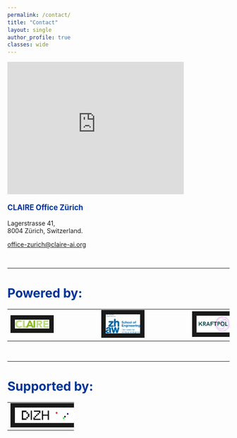 ```yaml
---
permalink: /contact/
title: "Contact"
layout: single
author_profile: true
classes: wide
---
```


<iframe src="https://www.google.com/maps/embed?pb=!1m14!1m8!1m3!1d5403.517795705794!2d8.532816!3d47.377624!3m2!1i1024!2i768!4f13.1!3m3!1m2!1s0x47900a0ff1bc3c4d%3A0x1425669a81f6ba4a!2sLagerstrasse%2041%2C%208004%20Z%C3%BCrich%2C%20Switzerland!5e0!3m2!1sen!2snl!4v1700826974001!5m2!1sen!2snl" width="400" height="300" style="border:0;" allowfullscreen="" loading="lazy" referrerpolicy="no-referrer-when-downgrade"></iframe>

<br>

<p style="color:#003399;font-size:120%;"><b>CLAIRE Office Zürich</b></p>
<p style="text-align:left;">Lagerstrasse 41,<br>
8004 Zürich, Switzerland.</p>

<p style="text-align:left;"><a href="mailto:office-zurich@claire-ai.org">office-zurich@claire-ai.org</a></p>

<br>
<hr>

<h1 style="color:#003399;">Powered by:</h1>

<table style="width:100%;align:center;">
<tr>
 <td class="middle" align="left" style="width: 25%;vertical-align:center">
  <a href="https://claire-ai.ch/"><img src="/assets/images/logos/logo_Claire.jpg" alt="CLAIRE" width="100%" border="10"></a>
</td>
<td><div class="horizontalgap" style="width:100px"></div> </td>
 <td class="middle" align="left" style="width: 25%;vertical-align:center">
  <a href="https://www.zhaw.ch/en/engineering/institutes-centres/cai/responsible-ai-innovation-group/"><img src="/assets/images/logos/logo_ZHAW_CAI.png" alt="ZHAW Centre for Artificial Intelligence" width="100%" border="10" ></a>
 </td>
<td><div class="horizontalgap" style="width:100px"></div> </td>
 <td class="middle" align="left" style="width: 25%;vertical-align:center">
  <a href="https://www.kraftpol.ch"><img src="/assets/images/logos/logo_KRAFTPOL.png" alt="Kraftpol" width="100%" border="10" ></a>
 </td>

 </tr>
</table>

<br>
<hr>

<h1 style="color:#003399;">Supported by:</h1>
<table style="width:30%">
<tr>
 <td class="middle" align="left" style="width: 25%;vertical-align:center">
  <a href="https://dizh.ch"><img src="/assets/images/logos/logo_DIZH.jpg" alt="DIZH Initiative" width="300" border="10" /></a>
</td>
<!--<td><div class="horizontalgap" style="width:60px"></div> </td>
<td class="middle" align="center">
  <a href="https://www.zhaw.ch/en/focus-topics/zhaw-digital/"><img src="/assets/images/logos/logo_ZHAW.png" alt="ZHAW Digital" width="80" border="10" /></a>
 </td>-->
 </tr>
</table>

<br>